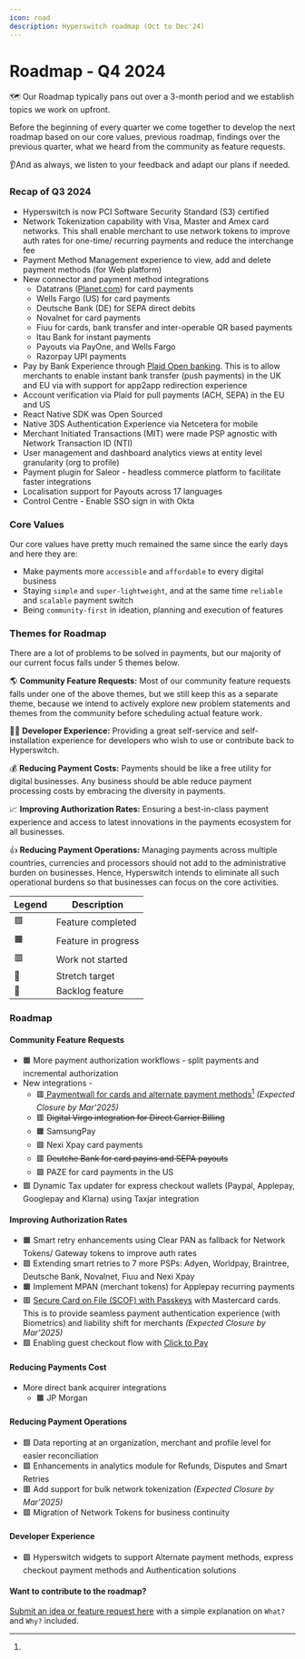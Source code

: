 ```yaml
---
icon: road
description: Hyperswitch roadmap (Oct to Dec'24)
---
```


# Roadmap - Q4 2024

🗺️ Our Roadmap typically pans out over a 3-month period and we establish topics we work on upfront.

Before the beginning of every quarter we come together to develop the next roadmap based on our core values, previous roadmap, findings over the previous quarter, what we heard from the community as feature requests.

👂And as always, we listen to your feedback and adapt our plans if needed.

### Recap of Q3 2024 <a href="#recap-of-q2-2024" id="recap-of-q2-2024"></a>

* Hyperswitch is now PCI Software Security Standard (S3) certified
* Network Tokenization capability with Visa, Master and Amex card networks. This shall enable merchant to use network tokens to improve auth rates for one-time/ recurring payments and reduce the interchange fee
* Payment Method Management experience to view, add and delete payment methods (for Web platform)
* New connector and payment method integrations
  * Datatrans ([Planet.com](http://planet.com/)) for card payments
  * Wells Fargo (US) for card payments
  * Deutsche Bank (DE) for SEPA direct debits
  * Novalnet for card payments
  * Fiuu for cards, bank transfer and inter-operable QR based payments
  * Itau Bank for instant payments
  * Payouts via PayOne, and Wells Fargo
  * Razorpay UPI payments
* Pay by Bank Experience through [Plaid Open banking](../../explore-hyperswitch/payment-flows-and-management/quickstart/payment-methods-setup/banks/open-banking.md). This is to allow merchants to enable instant bank transfer (push payments) in the UK and EU via with support for app2app redirection experience
* Account verification via Plaid for pull payments (ACH, SEPA) in the EU and US
* React Native SDK was Open Sourced
* Native 3DS Authentication Experience via Netcetera for mobile
* Merchant Initiated Transactions (MIT) were made PSP agnostic with Network Transaction ID (NTI)
* User management and dashboard analytics views at entity level granularity (org to profile)
* Payment plugin for Saleor - headless commerce platform to facilitate faster integrations
* Localisation support for Payouts across 17 languages
* Control Centre - Enable SSO sign in with Okta

### Core Values <a href="#core-values" id="core-values"></a>

Our core values have pretty much remained the same since the early days and here they are:

* Make payments more `accessible` and `affordable` to every digital business
* Staying `simple` and `super-lightweight`, and at the same time `reliable` and `scalable` payment switch
* Being `community-first` in ideation, planning and execution of features

### Themes for Roadmap <a href="#themes-for-roadmap" id="themes-for-roadmap"></a>

There are a lot of problems to be solved in payments, but our majority of our current focus falls under 5 themes below.

🌎 **Community Feature Requests:** Most of our community feature requests falls under one of the above themes, but we still keep this as a separate theme, because we intend to actively explore new problem statements and themes from the community before scheduling actual feature work.

👨‍💻 **Developer Experience:** Providing a great self-service and self-installation experience for developers who wish to use or contribute back to Hyperswitch.

💰 **Reducing Payment Costs:** Payments should be like a free utility for digital businesses. Any business should be able reduce payment processing costs by embracing the diversity in payments.

📈 **Improving Authorization Rates:** Ensuring a best-in-class payment experience and access to latest innovations in the payments ecosystem for all businesses.

👍 **Reducing Payment Operations:** Managing payments across multiple countries, currencies and processors should not add to the administrative burden on businesses. Hence, Hyperswitch intends to eliminate all such operational burdens so that businesses can focus on the core activities.

| **Legend** | **Description**     |
| ---------- | ------------------- |
| 🟩         | Feature completed   |
| 🟧         | Feature in progress |
| 🟥         | Work not started    |
| 💪         | Stretch target      |
| 🚛         | Backlog feature     |

### Roadmap <a href="#roadmap" id="roadmap"></a>

#### Community Feature Requests <a href="#community-feature-requests" id="community-feature-requests"></a>

* 🟧  More payment authorization workflows - split payments and incremental authorization
* New integrations -&#x20;
  * 🟥[ Paymentwall for cards and alternate payment methods](#user-content-fn-1)[^1] _(Expected Closure by Mar'2025)_
  * 🟥 ~~Digital Virgo integration for Direct Carrier Billing~~
  * 🟧 SamsungPay
  * 🟩 Nexi Xpay card payments
  * 🟥 ~~Deutche Bank for card payins and SEPA payouts~~
  * 🟩 PAZE for card payments in the US
* 🟩 Dynamic Tax updater for express checkout wallets (Paypal, Applepay, Googlepay and Klarna) using Taxjar integration

#### Improving Authorization Rates <a href="#improving-authorization-rates" id="improving-authorization-rates"></a>

* 🟧 Smart retry enhancements using Clear PAN as fallback for Network Tokens/ Gateway tokens to improve auth rates
* 🟩 Extending smart retries to 7 more PSPs: Adyen, Worldpay, Braintree, Deutsche Bank, Novalnet, Fiuu and Nexi Xpay
* 🟧 Implement MPAN (merchant tokens) for Applepay recurring payments
* 🟥  [Secure Card on File (SCOF) with Passkeys](https://developer.mastercard.com/mastercard-checkout-solutions/documentation/token-authentication/tas_scof/use-case1/) with Mastercard cards. This is to provide seamless payment authentication experience (with Biometrics) and liability shift for merchants _(Expected Closure by Mar'2025)_
* 🟩  Enabling guest checkout flow with [Click to Pay](https://developer.mastercard.com/mastercard-checkout-solutions/documentation/use-cases/click-to-pay/)&#x20;

#### Reducing Payments Cost <a href="#reducing-payments-cost" id="reducing-payments-cost"></a>

* More direct bank acquirer integrations
  * 🟧 JP Morgan

#### Reducing Payment Operations <a href="#reducing-payment-operations" id="reducing-payment-operations"></a>

* 🟩  Data reporting at an organization, merchant and profile level for easier reconciliation
* 🟩  Enhancements in analytics module for Refunds, Disputes and Smart Retries
* 🟥  Add support for bulk network tokenization _(Expected Closure by Mar'2025)_
* 🟩 Migration of Network Tokens for business continuity

#### Developer Experience <a href="#developer-experience" id="developer-experience"></a>

* 🟩  Hyperswitch widgets to support Alternate payment methods, express checkout payment methods and Authentication solutions

#### **Want to contribute to the roadmap?** <a href="#want-to-contribute-to-the-roadmap" id="want-to-contribute-to-the-roadmap"></a>

[Submit an idea or feature request here](https://github.com/juspay/hyperswitch/discussions/categories/ideas-feature-requests) with a simple explanation on `What?` and `Why?` included.

[^1]: 
